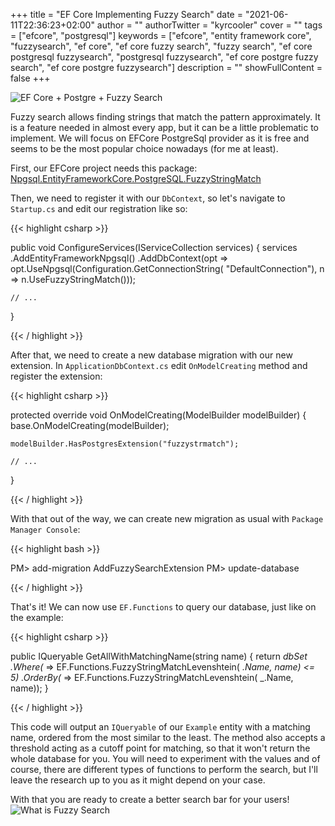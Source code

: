 +++
title = "EF Core Implementing Fuzzy Search"
date = "2021-06-11T22:36:23+02:00"
author = ""
authorTwitter = "kyrcooler"
cover = ""
tags = ["efcore", "postgresql"]
keywords = ["efcore", "entity framework core", "fuzzysearch", "ef core", "ef core fuzzy search", "fuzzy search", "ef core postgresql fuzzysearch", "postgresql fuzzysearch", "ef core postgre fuzzy search", "ef core postgre fuzzysearch"]
description = ""
showFullContent = false
+++

![EF Core + Postgre + Fuzzy Search](https://i.imgur.com/W861qmy.png)

Fuzzy search allows finding strings that match the pattern approximately. It is a feature needed in almost every app, but it can be a little problematic to implement. We will focus on EFCore PostgreSql provider as it is free and seems to be the most popular choice nowadays (for me at least).

First, our EFCore project needs this package: [Npgsql.EntityFrameworkCore.PostgreSQL.FuzzyStringMatch](https://www.nuget.org/packages/Npgsql.EntityFrameworkCore.PostgreSQL.FuzzyStringMatch/)

Then, we need to register it with our `DbContext`, so let's navigate to `Startup.cs` and edit our registration like so:

{{< highlight csharp >}}

public void ConfigureServices(IServiceCollection services)
{
    services
        .AddEntityFrameworkNpgsql()
        .AddDbContext<ApplicationDbContext>(opt =>
            opt.UseNpgsql(Configuration.GetConnectionString(
                "DefaultConnection"), 
            n => n.UseFuzzyStringMatch()));

    // ...
}

{{< / highlight >}}

After that, we need to create a new database migration with our new extension. In `ApplicationDbContext.cs` edit `OnModelCreating` method and register the extension:

{{< highlight csharp >}}

protected override void OnModelCreating(ModelBuilder modelBuilder)
{
    base.OnModelCreating(modelBuilder);

    modelBuilder.HasPostgresExtension("fuzzystrmatch");

    // ...
}

{{< / highlight >}}

With that out of the way, we can create new migration as usual with `Package Manager Console`:

{{< highlight bash >}}

PM> add-migration AddFuzzySearchExtension
PM> update-database

{{< / highlight >}}

That's it! We can now use `EF.Functions` to query our database, just like on the example:

{{< highlight csharp >}}

public IQueryable<Example> GetAllWithMatchingName(string name)
{
    return _dbSet
        .Where(_ => EF.Functions.FuzzyStringMatchLevenshtein(
            _.Name, name) <= 5)
        .OrderBy(_ => EF.Functions.FuzzyStringMatchLevenshtein(
            _.Name, name));
}

{{< / highlight >}}

This code will output an `IQueryable` of our `Example` entity with a matching name, ordered from the most similar to the least. The method also accepts a threshold acting as a cutoff point for matching, so that it won't return the whole database for you. You will need to experiment with the values and of course, there are different types of functions to perform the search, but I'll leave the research up to you as it might depend on your case.

With that you are ready to create a better search bar for your users!
![What is Fuzzy Search](https://i.imgflip.com/5d0km4.jpg)